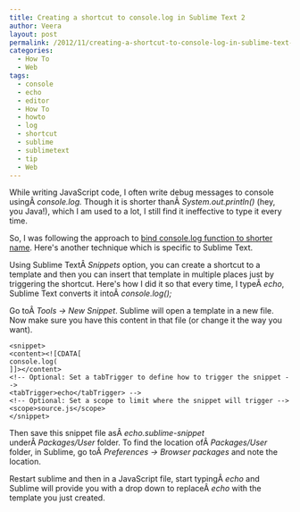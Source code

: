 ```yaml
---
title: Creating a shortcut to console.log in Sublime Text 2
author: Veera
layout: post
permalink: /2012/11/creating-a-shortcut-to-console-log-in-sublime-text-2/
categories:
  - How To
  - Web
tags:
  - console
  - echo
  - editor
  - How To
  - howto
  - log
  - shortcut
  - sublime
  - sublimetext
  - tip
  - Web
---
```


While writing JavaScript code, I often write debug messages to console usingÂ *console.log.* Though it is shorter thanÂ *System.out.println()* (hey, you Java!), which I am used to a lot, I still find it ineffective to type it every time.

So, I was following the approach to [bind console.log function to shorter name][1]. Here's another technique which is specific to Sublime Text.

 [1]: http://veerasundar.com/blog/2012/02/shortcut-to-console-log/ "Shortcut to console.log"

Using Sublime TextÂ *Snippets* option, you can create a shortcut to a template and then you can insert that template in multiple places just by triggering the shortcut. Here's how I did it so that every time, I typeÂ *echo*, Sublime Text converts it intoÂ *console.log();*

Go toÂ *Tools -> New Snippet*. Sublime will open a template in a new file. Now make sure you have this content in that file (or change it the way you want). 

    <snippet>
    <content><![CDATA[
    console.log(
    ]]></content>
    <!-- Optional: Set a tabTrigger to define how to trigger the snippet -->
    <tabTrigger>echo</tabTrigger> -->
    <!-- Optional: Set a scope to limit where the snippet will trigger -->
    <scope>source.js</scope>
    </snippet>

Then save this snippet file asÂ *echo.sublime-snippet* underÂ *Packages/User* folder. To find the location ofÂ *Packages/User* folder, in Sublime, go toÂ *Preferences -> Browser packages* and note the location.

Restart sublime and then in a JavaScript file, start typingÂ *echo* and Sublime will provide you with a drop down to replaceÂ *echo* with the template you just created.